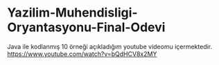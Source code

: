 # Yazilim-Muhendisligi-Oryantasyonu-Final-Odevi
Java ile kodlanmış 10 örneği açıkladığım youtube videomu içermektedir.
https://www.youtube.com/watch?v=bQdHCV8x2MY
